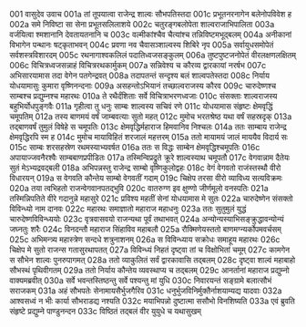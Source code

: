 001	वासुदेव उवाच
001a	तां तूपयात्वा राजेन्द्र शाल्वः सौभपतिस्तदा
001c	प्रभूतनरनागेन बलेनोपविवेश ह
002a	समे निविष्टा सा सेना प्रभूतसलिलाशये
002c	चतुरङ्गबलोपेता शाल्वराजाभिपालिता
003a	वर्जयित्वा श्मशानानि देवतायतनानि च
003c	वल्मीकांश्चैव चैत्यांश्च तन्निविष्टमभूद्बलम्
004a	अनीकानां विभागेन पन्थानः षट्कृताभवन्
004c	प्रवणा नव चैवासञ्शाल्वस्य शिबिरे नृप
005a	सर्वायुधसमोपेतं सर्वशस्त्रविशारदम्
005c	रथनागाश्वकलिलं पदातिध्वजसङ्कुलम्
006a	तुष्टपुष्टजनोपेतं वीरलक्षणलक्षितम्
006c	विचित्रध्वजसन्नाहं विचित्ररथकार्मुकम्
007a	सन्निवेश्य च कौरव्य द्वारकायां नरर्षभ
007c	अभिसारयामास तदा वेगेन पतगेन्द्रवत्
008a	तदापतन्तं सन्दृश्य बलं शाल्वपतेस्तदा
008c	निर्याय योधयामासुः कुमारा वृष्णिनन्दनाः
009a	असहन्तोऽभियानं तच्छाल्वराजस्य कौरव
009c	चारुदेष्णश्च साम्बश्च प्रद्युम्नश्च महारथः
010a	ते रथैर्दंशिताः सर्वे विचित्राभरणध्वजाः
010c	संसक्ताः शाल्वराजस्य बहुभिर्योधपुङ्गवैः
011a	गृहीत्वा तु धनुः साम्बः शाल्वस्य सचिवं रणे
011c	योधयामास संहृष्टः क्षेमवृद्धिं चमूपतिम्
012a	तस्य बाणमयं वर्षं जाम्बवत्याः सुतो महत्
012c	मुमोच भरतश्रेष्ठ यथा वर्षं सहस्रदृक्
013a	तद्बाणवर्षं तुमुलं विषेहे स चमूपतिः
013c	क्षेमवृद्धिर्महाराज हिमवानिव निश्चलः
014a	ततः साम्बाय राजेन्द्र क्षेमवृद्धिरपि स्म ह
014c	मुमोच मायाविहितं शरजालं महत्तरम्
015a	ततो मायामयं जालं माययैव विदार्य सः
015c	साम्बः शरसहस्रेण रथमस्याभ्यवर्षत
016a	ततः स विद्धः साम्बेन क्षेमवृद्धिश्चमूपतिः
016c	अपायाज्जवनैरश्वैः साम्बबाणप्रपीडितः
017a	तस्मिन्विप्रद्रुते क्रूरे शाल्वस्याथ चमूपतौ
017c	वेगवान्नाम दैतेयः सुतं मेऽभ्यद्रवद्बली
018a	अभिपन्नस्तु राजेन्द्र साम्बो वृष्णिकुलोद्वहः
018c	वेगं वेगवतो राजंस्तस्थौ वीरो विधारयन्
019a	स वेगवति कौन्तेय साम्बो वेगवतीं गदाम्
019c	चिक्षेप तरसा वीरो व्याविध्य सत्यविक्रमः
020a	तया त्वभिहतो राजन्वेगवानपतद्भुवि
020c	वातरुग्ण इव क्षुण्णो जीर्णमूलो वनस्पतिः
021a	तस्मिन्निपतिते वीरे गदानुन्ने महासुरे
021c	प्रविश्य महतीं सेनां योधयामास मे सुतः
022a	चारुदेष्णेन संसक्तो विविन्ध्यो नाम दानवः
022c	महारथः समाज्ञातो महाराज महाधनुः
023a	ततः सुतुमुलं युद्धं चारुदेष्णविविन्ध्ययोः
023c	वृत्रवासवयो राजन्यथा पूर्वं तथाभवत्
024a	अन्योन्यस्याभिसङ्क्रुद्धावन्योन्यं जघ्नतुः शरैः
024c	विनदन्तौ महाराज सिंहाविव महाबलौ
025a	रौक्मिणेयस्ततो बाणमग्न्यर्कोपमवर्चसम्
025c	अभिमन्त्र्य महास्त्रेण सन्दधे शत्रुनाशनम्
026a	स विविन्ध्याय सक्रोधः समाहूय महारथः
026c	चिक्षेप मे सुतो राजन्स गतासुरथापतत्
027a	विविन्ध्यं निहतं दृष्ट्वा तां च विक्षोभितां चमूम्
027c	कामगेन स सौभेन शाल्वः पुनरुपागमत्
028a	ततो व्याकुलितं सर्वं द्वारकावासि तद्बलम्
028c	दृष्ट्वा शाल्वं महाबाहो सौभस्थं पृथिवीगतम्
029a	ततो निर्याय कौन्तेय व्यवस्थाप्य च तद्बलम्
029c	आनर्तानां महाराज प्रद्युम्नो वाक्यमब्रवीत्
030a	सर्वे भवन्तस्तिष्ठन्तु सर्वे पश्यन्तु मां युधि
030c	निवारयन्तं सङ्ग्रामे बलात्सौभं सराजकम्
031a	अहं सौभपतेः सेनामायसैर्भुजगैरिव
031c	धनुर्भुजविनिर्मुक्तैर्नाशयाम्यद्य यादवाः
032a	आश्वसध्वं न भीः कार्या सौभराडद्य नश्यति
032c	मयाभिपन्नो दुष्टात्मा ससौभो विनशिष्यति
033a	एवं ब्रुवति संहृष्टे प्रद्युम्ने पाण्डुनन्दन
033c	विष्ठितं तद्बलं वीर युयुधे च यथासुखम्
